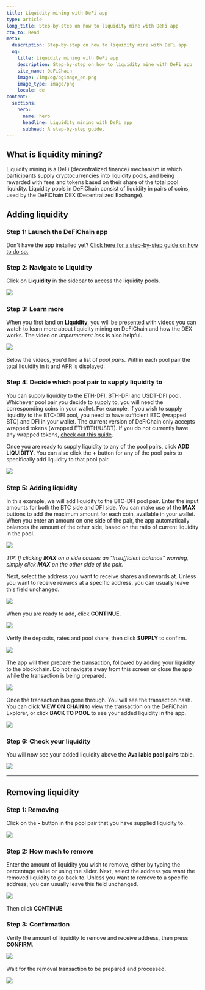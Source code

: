 ```yaml
---
title: Liquidity mining with DeFi app
type: article
long_title: Step-by-step on how to liquidity mine with DeFi app
cta_to: Read
meta:
  description: Step-by-step on how to liquidity mine with DeFi app
  og:
    title: Liquidity mining with DeFi app
    description: Step-by-step on how to liquidity mine with DeFi app
    site_name: DeFiChain
    image: /img/og/ogimage_en.png
    image_type: image/png
    locale: de
content:
  sections:
    hero:
      name: hero
      headline: Liquidity mining with DeFi app
      subhead: A step-by-step guide.
---
```


## What is liquidity mining?

Liquidity mining is a DeFi (decentralized finance) mechanism in which participants supply cryptocurrencies into liquidity pools, and being rewarded with fees and tokens based on their share of the total pool liquidity. Liquidity pools in DeFiChain consist of liquidity in pairs of coins, used by the DeFiChain DEX (Decentralized Exchange).

## Adding liquidity

### Step 1: Launch the DeFiChain app

Don't have the app installed yet? [Click here for a step-by-step guide on how to do so.](https://defichain.com/learn/defi-app-how-to/?utm_source=defichain&utm_medium=dex-guide&utm_campaign=dex-launch)

### Step 2: Navigate to Liquidity

Click on **Liquidity** in the sidebar to access the liquidity pools.

<img src="/img/guides/liquidity-mining/go-to-liquidity.png" srcset="/img/guides/liquidity-mining/go-to-liquidity.png 1x, /img/guides/liquidity-mining/go-to-liquidity@2x.png 2x">

### Step 3: Learn more

When you first land on **Liquidity**, you will be presented with videos you can watch to learn more about liquidity mining on DeFiChain and how the DEX works. The video on _impermanent loss_ is also helpful. 

<img src="/img/guides/liquidity-mining/liquidity-welcome.png" srcset="/img/guides/liquidity-mining/liquidity-welcome.png 1x, /img/guides/liquidity-mining/liquidity-welcome@2x.png 2x">

Below the videos, you'd find a list of _pool pairs_. Within each pool pair the total liquidity in it and APR is displayed.

### Step 4: Decide which pool pair to supply liquidity to

You can supply liquidity to the ETH-DFI, BTH-DFI and USDT-DFI pool. Whichever pool pair you decide to supply to, you will need the corresponding coins in your wallet. For example, if you wish to supply liquidity to the BTC-DFI pool, you need to have sufficient BTC (wrapped BTC) and DFI in your wallet. The current version of DeFiChain only accepts wrapped tokens (wrapped ETH/BTH/USDT). If you do not currently have any wrapped tokens, [check out this guide](/learn/obtaining-wrapped-tokens).

Once you are ready to supply liquidity to any of the pool pairs, click **ADD LIQUIDITY**. You can also click the **+** button for any of the pool pairs to specifically add liquidity to that pool pair.

<img src="/img/guides/liquidity-mining/liquidity-add-buttons.png" srcset="/img/guides/liquidity-mining/liquidity-add-buttons.png 1x, /img/guides/liquidity-mining/liquidity-add-buttons@2x.png 2x">

### Step 5: Adding liquidity

In this example, we will add liquidity to the BTC-DFI pool pair. Enter the input amounts for both the BTC side and DFI side. You can make use of the **MAX** buttons to add the maximum amount for each coin, available in your wallet. When you enter an amount on one side of the pair, the app automatically balances the amount of the other side, based on the ratio of current liquidity in the pool.

<img src="/img/guides/liquidity-mining/liquidity-adding.png" srcset="/img/guides/liquidity-mining/liquidity-adding.png 1x, /img/guides/liquidity-mining/liquidity-adding@2x.png 2x">

_TIP: If clicking **MAX** on a side causes an "Insufficient balance" warning, simply click **MAX** on the other side of the pair._

Next, select the address you want to receive shares and rewards at. Unless you want to receive rewards at a specific address, you can usually leave this field unchanged.

<img src="/img/guides/liquidity-mining/liquidity-receive-at.png" srcset="/img/guides/liquidity-mining/liquidity-receive-at.png 1x, /img/guides/liquidity-mining/liquidity-receive-at@2x.png 2x">

When you are ready to add, click **CONTINUE**.

<img src="/img/guides/liquidity-mining/liquidity-add-continue.png" srcset="/img/guides/liquidity-mining/liquidity-add-continue.png 1x, /img/guides/liquidity-mining/liquidity-add-continue@2x.png 2x">

Verify the deposits, rates and pool share, then click **SUPPLY** to confirm.

<img src="/img/guides/liquidity-mining/liquidity-add-confirm.png" srcset="/img/guides/liquidity-mining/liquidity-add-confirm.png 1x, /img/guides/liquidity-mining/liquidity-add-confirm@2x.png 2x">

The app will then prepare the transaction, followed by adding your liquidity to the blockchain. Do not navigate away from this screen or close the app while the transaction is being prepared.

<img src="/img/guides/liquidity-mining/liquidity-loading.png" srcset="/img/guides/liquidity-mining/liquidity-loading.png 1x, /img/guides/liquidity-mining/liquidity-loading@2x.png 2x">

Once the transaction has gone through. You will see the transaction hash. You can click **VIEW ON CHAIN** to view the transaction on the DeFiChain Explorer, or click **BACK TO POOL** to see your added liquidity in the app.

<img src="/img/guides/liquidity-mining/liquidity-complete.png" srcset="/img/guides/liquidity-mining/liquidity-complete.png 1x, /img/guides/liquidity-mining/liquidity-complete@2x.png 2x">

### Step 6: Check your liquidity

You will now see your added liquidity above the **Available pool pairs** table.

<img src="/img/guides/liquidity-mining/liquidity-mine.png" srcset="/img/guides/liquidity-mining/liquidity-mine.png 1x, /img/guides/liquidity-mining/liquidity-mine@2x.png 2x">

---

## Removing liquidity

### Step 1: Removing

Click on the **-** button in the pool pair that you have supplied liquidity to.

<img src="/img/guides/liquidity-mining/liquidity-remove-button.png" srcset="/img/guides/liquidity-mining/liquidity-remove-button.png 1x, /img/guides/liquidity-mining/liquidity-remove-button@2x.png 2x">

### Step 2: How much to remove

Enter the amount of liquidity you wish to remove, either by typing the percentage value or using the slider. Next, select the address you want the removed liquidity to go back to. Unless you want to remove to a specific address, you can usually leave this field unchanged.

<img src="/img/guides/liquidity-mining/liquidity-removing.png" srcset="/img/guides/liquidity-mining/liquidity-removing.png 1x, /img/guides/liquidity-mining/liquidity-removing@2x.png 2x">

Then click **CONTINUE**.

### Step 3: Confirmation

Verify the amount of liquidity to remove and receive address, then press **CONFIRM**.

<img src="/img/guides/liquidity-mining/liquidity-remove-confirm.png" srcset="/img/guides/liquidity-mining/liquidity-remove-confirm.png 1x, /img/guides/liquidity-mining/liquidity-remove-confirm@2x.png 2x">

Wait for the removal transaction to be prepared and processed.

<img src="/img/guides/liquidity-mining/liquidity-remove-confirm.png" srcset="/img/guides/liquidity-mining/liquidity-remove-confirm.png 1x, /img/guides/liquidity-mining/liquidity-remove-confirm@2x.png 2x">
